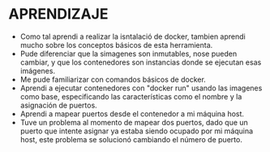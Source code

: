 # APRENDIZAJE

- Como tal aprendi a realizar la isntalació de docker, tambien aprendi mucho sobre los conceptos básicos de esta herramienta.
- Pude diferenciar que la simagenes son inmutables, nose pueden cambiar, y que los contenedores son instancias donde se ejecutan esas imágenes.
- Me pude familiarizar con comandos básicos de docker.
- Aprendi a ejecutar contenedores con "docker run" usando las imagenes como base, especificando las características como el nombre y la asignación
  de puertos.
- Aprendi a mapear puertos desde el contenedor a mi máquina host.
- Tuve un problema al momento de mapear dos puertos, dado que un puerto que intente asignar ya estaba siendo ocupado por mi máquina host,
  este problema se solucionó cambiando el número de puerto.